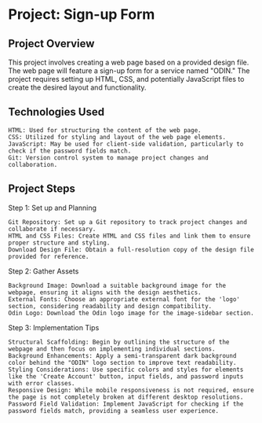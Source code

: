 # Project: Sign-up Form

## Project Overview

This project involves creating a web page based on a provided design file. The web page will feature a sign-up form for a service named "ODIN." The project requires setting up HTML, CSS, and potentially JavaScript files to create the desired layout and functionality.

## Technologies Used

    HTML: Used for structuring the content of the web page.
    CSS: Utilized for styling and layout of the web page elements.
    JavaScript: May be used for client-side validation, particularly to check if the password fields match.
    Git: Version control system to manage project changes and collaboration.

## Project Steps
Step 1: Set up and Planning

    Git Repository: Set up a Git repository to track project changes and collaborate if necessary.
    HTML and CSS Files: Create HTML and CSS files and link them to ensure proper structure and styling.
    Download Design File: Obtain a full-resolution copy of the design file provided for reference.

Step 2: Gather Assets

    Background Image: Download a suitable background image for the webpage, ensuring it aligns with the design aesthetics.
    External Fonts: Choose an appropriate external font for the 'logo' section, considering readability and design compatibility.
    Odin Logo: Download the Odin logo image for the image-sidebar section.

Step 3: Implementation Tips

    Structural Scaffolding: Begin by outlining the structure of the webpage and then focus on implementing individual sections.
    Background Enhancements: Apply a semi-transparent dark background color behind the "ODIN" logo section to improve text readability.
    Styling Considerations: Use specific colors and styles for elements like the 'Create Account' button, input fields, and password inputs with error classes.
    Responsive Design: While mobile responsiveness is not required, ensure the page is not completely broken at different desktop resolutions.
    Password Field Validation: Implement JavaScript for checking if the password fields match, providing a seamless user experience.